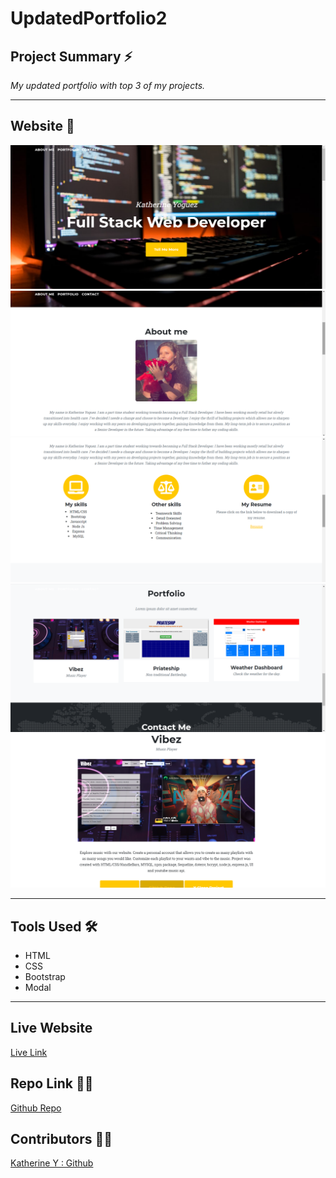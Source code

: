 # UpdatedPortfolio2 


## **Project Summary** ⚡️

_My updated portfolio with top 3 of my projects._

__________________________________________________________________________________________________________________________________________________


## **Website** 📸


![Screenshot 1](assets/img/portfolio/Screenshot1.png)
![Screenshot 1](assets/img/portfolio/Screenshot2.png)
![Screenshot 1](assets/img/portfolio/Screenshot3.png)
![Screenshot 1](assets/img/portfolio/Screenshot4.png)
![Screenshot 1](assets/img/portfolio/Screenshot5.png)



___________________________________________________________________________________________________________________________________________________

## **Tools Used** 🛠️

* HTML
* CSS
* Bootstrap
* Modal



___________________________________________________________________________________________________________________________________________________


## **Live Website**
[Live Link](https://katherineyoguez.github.io/UpdatedPortfolio2/)

## **Repo Link** 📎💡
[Github Repo](https://github.com/katherineyoguez/UpdatedPortfolio2)

## **Contributors** 🧑‍💻

[Katherine Y : Github](https://github.com/katherineyoguez)

